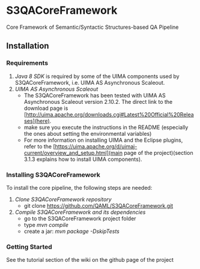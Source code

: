 # S3QACoreFramework
Core Framework of Semantic/Syntactic Structures-based QA Pipeline 

## Installation

### Requirements

1. *Java 8 SDK* is required by some of the UIMA components used by S3QACoreFramework, i.e. UIMA AS Asynchronous Scaleout. 
2. *UIMA AS Asynchronous Scaleout*
   - The S3QACoreFramework has been tested with UIMA AS Asynchronous Scaleout version 2.10.2. The direct link to the download page is [http://uima.apache.org/downloads.cgi#Latest%20Official%20Releases](here). 
   - make sure you execute the instructions in the README (especially the ones about setting the environmental variables)
   - For more information on installing UIMA and the Eclipse plugins, refer to the [https://uima.apache.org/d/uimaj-current/overview_and_setup.html](main page of the project)(section 3.1.3 explains how to install UIMA components). 

### Installing S3QACoreFramework

To install the core pipeline, the following steps are needed:

1. *Clone S3QACoreFramework repository*
   - git clone https://github.com/QAML/S3QACoreFramework.git
2. *Compile S3QACoreFramework and its dependencies*
   - go to the S3QACoreFramework project folder
   - type *mvn compile*
   - create a jar: *mvn package -DskipTests*


### Getting Started

See the tutorial section of the wiki on the github page of the project
